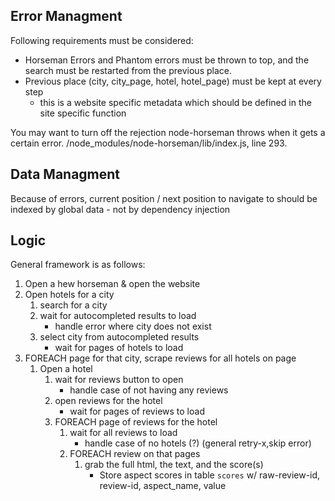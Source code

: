 
## Error Managment
Following requirements must be considered:
- Horseman Errors and Phantom errors must be thrown to top, and the search must be restarted from the previous place.
- Previous place (city, city_page, hotel, hotel_page) must be kept at every step    
    - this is a website specific metadata which should be defined in the site specific function
    
You may want to turn off the rejection node-horseman throws when it gets a certain error. 
    /node_modules/node-horseman/lib/index.js, line 293.
    
## Data Managment
Because of errors, current position / next position to navigate to should be indexed by global data - not by dependency injection
    
## Logic
General framework is as follows:
1. Open a hew horseman & open the website
2. Open hotels for a city
    1. search for a city
    2. wait for autocompleted results to load
        - handle error where city does not exist
    3. select city from autocompleted results
        - wait for pages of hotels to load
3. FOREACH page for that city, scrape reviews for all hotels on page
    1. Open a hotel
        1. wait for reviews button to open
            - handle case of not having any reviews
        2. open reviews for the hotel
            - wait for pages of reviews to load
        3. FOREACH page of reviews for the hotel
            1. wait for all reviews to load
                - handle case of no hotels (?) (general retry-x,skip error)
            2. FOREACH review on that pages
                1. grab the full html, the text, and the score(s)
                    - Store aspect scores in table `scores` w/ raw-review-id, review-id, aspect_name, value
            